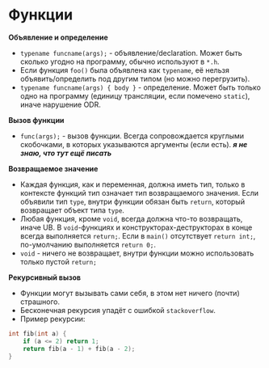 # Функции

**Объявление и определение**

* `typename funcname(args);` - объявление/declaration. Может быть сколько угодно на программу,
  обычно используют в `*.h`.
* Если функция `foo()` была объявлена как `typename`, её нельзя объявить/определить под другим
  типом (но можно перегрузить).
* `typename funcname(args) { body }` - определение. Может быть только одно на программу (единицу
  трансляции, если помечено `static`), иначе нарушение ODR.

**Вызов функции**

* `func(args);` - вызов функции. Всегда сопровождается круглыми скобочками, в которых указываются
  аргументы (если есть). ***я не знаю, что тут ещё писать***

**Возвращаемое значение**

* Каждая функция, как и переменная, должна иметь тип, только в контексте функций тип означает тип
  возвращаемого значения. Если объявили тип `type`, внутри функции обязан быть `return`, который
  возвращает объект типа `type`.
* Любая функция, кроме `void`, всегда должна что-то возвращать, иначе UB. В `void`-функциях и
  конструкторах-деструкторах в конце всегда выполняется `return;`. Если в `main()`
  отсутствует `return int;`, по-умолчанию выполняется `return 0;`.
* `void` - ничего не возвращает, внутри функции можно использовать только пустой `return;`

**Рекурсивный вызов**

* Функции могут вызывать сами себя, в этом нет ничего (почти) страшного.
* Бесконечная рекурсия упадёт с ошибкой `stackoverflow`.
* Пример рекурсии:
```c++
int fib(int a) {
    if (a <= 2) return 1;
    return fib(a - 1) + fib(a - 2);
}
```